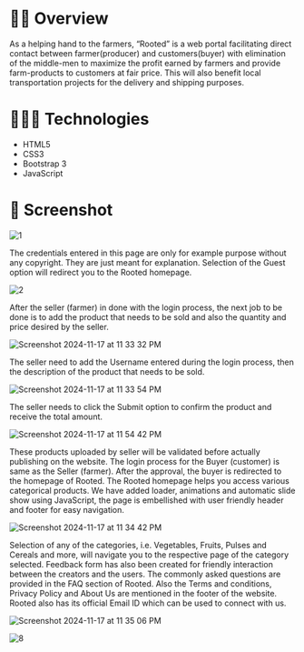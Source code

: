 # 👨‍🌾 Overview 

As a helping hand to the farmers, “Rooted” is a web portal facilitating direct contact between farmer(producer) and customers(buyer) with elimination of the middle-men to maximize the profit earned by farmers and provide farm-products to customers at fair price. This will also benefit local transportation projects for the delivery and shipping purposes.

# 👩🏻‍💻 Technologies 

- HTML5
- CSS3
- Bootstrap 3
- JavaScript


# 📸 Screenshot 
  
![1](https://github.com/user-attachments/assets/f7525323-9f05-4ff7-a8ff-0616ecd2db4b)

The credentials entered in this page are only for example purpose without any copyright. They are just meant for explanation.
Selection of the Guest option will redirect you to the Rooted homepage.


![2](https://github.com/user-attachments/assets/9412176b-1fd6-4389-abad-ba8e92871ea5)

After the seller (farmer) in done with the login process, the next job to be done is to add the product that needs to be sold and also the quantity and price desired by the seller.


![Screenshot 2024-11-17 at 11 33 32 PM](https://github.com/user-attachments/assets/554ea963-7716-47d5-99de-96a89a09e194)


The seller need to add the Username entered during the login process, then the description of the product that needs to be sold.



![Screenshot 2024-11-17 at 11 33 54 PM](https://github.com/user-attachments/assets/8046076f-f060-47b0-b66b-1b8f37c6eaa3)



The seller needs to click the Submit option to confirm the product and receive the total amount.


![Screenshot 2024-11-17 at 11 54 42 PM](https://github.com/user-attachments/assets/379260d1-b3d4-4118-960c-e1ab0792bc2c)


These products uploaded by seller will be validated before actually publishing on the website.
The login process for the Buyer (customer) is same as the Seller (farmer). After the approval, the buyer is redirected to the homepage of Rooted. 
The Rooted homepage helps you access various categorical products. We have added loader, animations and automatic slide show using JavaScript, the page is embellished with user friendly header and footer for easy navigation.


![Screenshot 2024-11-17 at 11 34 42 PM](https://github.com/user-attachments/assets/02067085-818f-4aa2-975b-c6aaba691c49)


Selection of any of the categories, i.e. Vegetables, Fruits, Pulses and Cereals and more, will navigate you to the respective page of the category selected. 
Feedback form has also been created for friendly interaction between the creators and the users. The commonly asked questions are provided in the FAQ section of Rooted. Also the Terms and conditions, Privacy Policy and About Us are mentioned in the footer of the website. Rooted also has its official Email ID which can be used to connect with us.


![Screenshot 2024-11-17 at 11 35 06 PM](https://github.com/user-attachments/assets/4736c972-a3ec-4170-a057-c5667dcf55e2)



![8](https://github.com/user-attachments/assets/af7d348b-d9a3-45d6-8ea3-07292a0219de)





